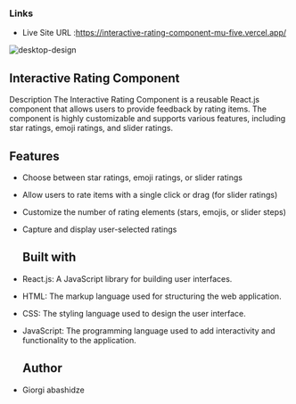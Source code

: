 

### Links

- Live Site URL :https://interactive-rating-component-mu-five.vercel.app/



![desktop-design](https://github.com/Abashidzeofficial/interactive-rating-component/assets/114133338/1a9a88cc-1e1b-4419-91af-13fc33f5dd46)


## Interactive Rating Component
Description
The Interactive Rating Component is a reusable React.js component that allows users to provide feedback by rating items. The component is highly customizable and supports various features, including star ratings, emoji ratings, and slider ratings.

## Features
- Choose between star ratings, emoji ratings, or slider ratings
- Allow users to rate items with a single click or drag (for slider ratings)
- Customize the number of rating elements (stars, emojis, or slider steps)
- Capture and display user-selected ratings

   ##  Built with
- React.js: A JavaScript library for building user interfaces.
- HTML: The markup language used for structuring the web application.
- CSS: The styling language used to design the user interface.
- JavaScript: The programming language used to add interactivity and functionality to the application.

  ## Author
- Giorgi abashidze
